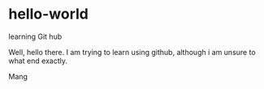 # hello-world
learning Git hub


Well, hello there. I am trying to learn using github, although i am unsure to what end exactly. 

Mang
